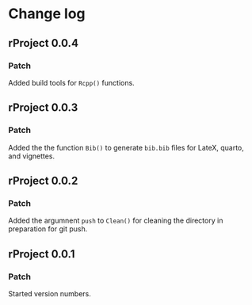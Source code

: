 # Change log

## rProject 0.0.4

### Patch

Added build tools for `Rcpp()` functions.

## rProject 0.0.3

### Patch

Added the the function `Bib()` to generate `bib.bib` files for LateX, quarto, and vignettes.

## rProject 0.0.2

### Patch

Added the argumnent `push` to `Clean()` for cleaning the directory in preparation for git push.

## rProject 0.0.1

### Patch

Started version numbers.
